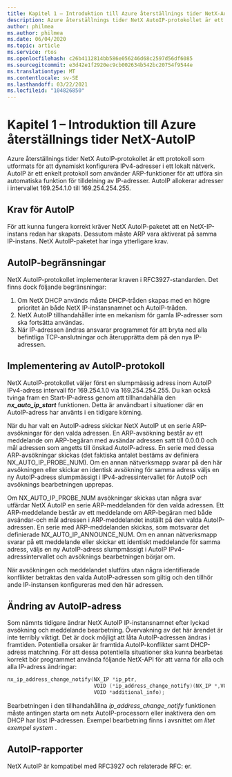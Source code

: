 ```yaml
---
title: Kapitel 1 – Introduktion till Azure återställnings tider NetX-AutoIP
description: Azure återställnings tider NetX AutoIP-protokollet är ett protokoll som utformats för att dynamiskt konfigurera IPv4-adresser i ett lokalt nätverk.
author: philmea
ms.author: philmea
ms.date: 06/04/2020
ms.topic: article
ms.service: rtos
ms.openlocfilehash: c26b4112814bb586e056246d68c2597d56df6085
ms.sourcegitcommit: e3d42e1f2920ec9cb002634b542bc20754f9544e
ms.translationtype: MT
ms.contentlocale: sv-SE
ms.lasthandoff: 03/22/2021
ms.locfileid: "104826850"
---
```

# <a name="chapter-1---introduction-to-azure-rtos-netx-autoip"></a>Kapitel 1 – Introduktion till Azure återställnings tider NetX-AutoIP
  
Azure återställnings tider NetX AutoIP-protokollet är ett protokoll som utformats för att dynamiskt konfigurera IPv4-adresser i ett lokalt nätverk. AutoIP är ett enkelt protokoll som använder ARP-funktioner för att utföra sin automatiska funktion för tilldelning av IP-adresser. AutoIP allokerar adresser i intervallet 169.254.1.0 till 169.254.254.255.

## <a name="autoip-requirements"></a>Krav för AutoIP

För att kunna fungera korrekt kräver NetX AutoIP-paketet att en NetX-IP-instans redan har skapats. Dessutom måste ARP vara aktiverat på samma IP-instans. NetX AutoIP-paketet har inga ytterligare krav.

## <a name="autoip-constraints"></a>AutoIP-begränsningar 

NetX AutoIP-protokollet implementerar kraven i RFC3927-standarden. Det finns dock följande begränsningar:

1. Om NetX DHCP används måste DHCP-tråden skapas med en högre prioritet än både NetX IP-instansnamnet och AutoIP-tråden.
1. NetX AutoIP tillhandahåller inte en mekanism för gamla IP-adresser som ska fortsätta användas.
1. När IP-adressen ändras ansvarar programmet för att bryta ned alla befintliga TCP-anslutningar och återupprätta dem på den nya IP-adressen.

## <a name="autoip-protocol-implementation"></a>Implementering av AutoIP-protokoll

NetX AutoIP-protokollet väljer först en slumpmässig adress inom AutoIP IPv4-adress intervall för 169.254.1.0 via 169.254.254.255. Du kan också tvinga fram en Start-IP-adress genom att tillhandahålla den ***nx_auto_ip_start*** funktionen. Detta är användbart i situationer där en AutoIP-adress har använts i en tidigare körning.

När du har valt en AutoIP-adress skickar NetX AutoIP ut en serie ARP-avsökningar för den valda adressen. En ARP-avsökning består av ett meddelande om ARP-begäran med avsändar adressen satt till 0.0.0.0 och mål adressen som angetts till önskad AutoIP-adress. En serie med dessa ARP-avsökningar skickas (det faktiska antalet bestäms av definiera NX_AUTO_IP_PROBE_NUM). Om en annan nätverksmapp svarar på den här avsökningen eller skickar en identisk avsökning för samma adress väljs en ny AutoIP-adress slumpmässigt i IPv4-adressintervallet för AutoIP och avsöknings bearbetningen upprepas.

Om NX_AUTO_IP_PROBE_NUM avsökningar skickas utan några svar utfärdar NetX AutoIP en serie ARP-meddelanden för den valda adressen. Ett ARP-meddelande består av ett meddelande om ARP-begäran med både avsändar-och mål adressen i ARP-meddelandet inställt på den valda AutoIP-adressen. En serie med ARP-meddelanden skickas, som motsvarar det definierade NX_AUTO_IP_ANNOUNCE_NUM. Om en annan nätverksmapp svarar på ett meddelande eller skickar ett identiskt meddelande för samma adress, väljs en ny AutoIP-adress slumpmässigt i AutoIP IPv4-adressintervallet och avsöknings bearbetningen börjar om.

När avsökningen och meddelandet slutförs utan några identifierade konflikter betraktas den valda AutoIP-adressen som giltig och den tillhör ande IP-instansen konfigureras med den här adressen.

## <a name="autoip-address-change"></a>Ändring av AutoIP-adress

Som nämnts tidigare ändrar NetX AutoIP IP-instansnamnet efter lyckad avsökning och meddelande bearbetning. Övervakning av det här ärendet är inte terribly viktigt. Det är dock möjligt att låta AutoIP-adressen ändras i framtiden. Potentiella orsaker är framtida AutoIP-konflikter samt DHCP-adress matchning. För att dessa potentiella situationer ska kunna bearbetas korrekt bör programmet använda följande NetX-API för att varna för alla och alla IP-adress ändringar:

```c
nx_ip_address_change_notify(NX_IP *ip_ptr,
                            VOID (*ip_address_change_notify)(NX_IP *,VOID*),
                            VOID *additional_info);
```

Bearbetningen i den tillhandahållna *ip_address_change_notify* funktionen måste antingen starta om netx AutoIP-processorn eller inaktivera den om DHCP har löst IP-adressen. Exempel bearbetning finns i avsnittet om *litet exempel system* .

## <a name="autoip-rfcs"></a>AutoIP-rapporter

NetX AutoIP är kompatibel med RFC3927 och relaterade RFC: er.